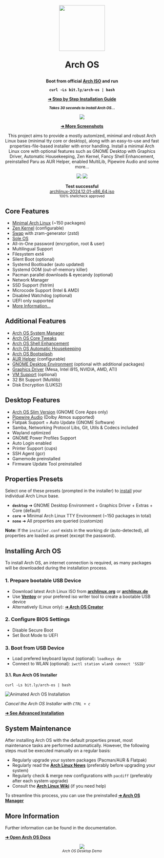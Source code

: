 <h1 align="center">
  <img src="./logo.svg" width="150" height="150">
  <p>Arch OS</p>
</h1>

<div align="center">

<p><strong>Boot from official <a target="_blank" href="https://archlinux.org/download/">Arch ISO</a> and run</strong></p>

**`curl -Ls bit.ly/arch-os | bash`**

<p><b>

[➜ Step by Step Installation Guide](#installing-arch-os)

<sub><i>Takes 30 seconds to install Arch OS...</i></sub>

</b></p>

<p><img src="./screenshots/installer_start.png"></p>

<p><b>

[➜ More Screenshots](DOCS.md#screenshots)

</b></p>

<p>
This project aims to provide a mostly automized, minimal and robust Arch Linux base (minimal tty core or desktop), along with an easy-to-use and fast properties-file-based installer with error handling. Install a minimal Arch Linux core with optional features such as GNOME Desktop with Graphics Driver, Automatic Housekeeping, Zen Kernel, Fancy Shell Enhancement, preinstalled Paru as AUR Helper, enabled MultiLib, Pipewire Audio and some more...</p>

<p>
  <img src="https://img.shields.io/badge/MAINTAINED-YES-green?style=for-the-badge">
  <img src="https://img.shields.io/badge/License-GPL_v2-blue?style=for-the-badge">
</p>
<p>
  <strong>Test successful</strong>
  <br>
  <a target="_blank" href="https://www.archlinux.de/releases/2024.12.01">archlinux-2024.12.01-x86_64.iso</a>
  <br>
  <sub>100% shellcheck approved</sub>
</p>

</div>

## Core Features

- [Minimal Arch Linux](DOCS.md#minimal-installation) (~150 packages)
- [Zen Kernel](DOCS.md#advanced-installation) (configurable)
- [Swap](DOCS.md#swap) with zram-generator (zstd)
- [Sole OS](DOCS.md#partitions-layout)
- All-in-One password (encryption, root & user)
- Multilingual Support
- Filesystem ext4
- Silent Boot (optional)
- Systemd Bootloader (auto updated)
- Systemd OOM (out-of-memory killer)
- Pacman parallel downloads & eyecandy (optional)
- Network Manager
- SSD Support (fstrim)
- Microcode Support (Intel & AMD)
- Disabled Watchdog (optional)
- UEFI only supported
- [More Information...](DOCS.md#technical-information)

## Additional Features

- [Arch OS System Manager](DOCS.md#arch-os-manager)
- [Arch OS Core Tweaks](DOCS.md#core-tweaks)
- [Arch OS Shell Enhancement](DOCS.md#shell-enhancement)
- [Arch OS Automatic Housekeeping](DOCS.md#housekeeping)
- [Arch OS Bootsplash](https://github.com/murkl/plymouth-theme-arch-os)
- [AUR Helper](DOCS.md#advanced-installation) (configurable)
- [GNOME Desktop Environment](#desktop-features) (optional with additional packages)
- [Graphics Driver](DOCS.md#install-graphics-driver-manually) (Mesa, Intel i915, NVIDIA, AMD, ATI)
- [VM Support](DOCS.md#vm-support) (optional)
- 32 Bit Support (Multilib)
- Disk Encryption (LUKS2)

## Desktop Features

- [Arch OS Slim Version](DOCS.md#example-installerconf) (GNOME Core Apps only)
- [Pipewire Audio](DOCS.md#for-audiophiles) (Dolby Atmos supported)
- Flatpak Support + Auto Update (GNOME Software)
- Samba, Networking Protocol Libs, Git, Utils & Codecs included
- Wayland optimized
- GNOME Power Profiles Support
- Auto Login enabled
- Printer Support (cups)
- SSH Agent (gcr)
- Gamemode preinstalled
- Firmware Update Tool preinstalled

## Properties Presets

Select one of these presets (prompted in the installer) to [install](#installing-arch-os) your individual Arch Linux base.

- **`desktop`** ➜ GNOME Desktop Environment + Graphics Driver + Extras + Core (default)
- **`core`** ➜ Minimal Arch Linux TTY Environment (~150 packages in total)
- **`none`** ➜ All properties are queried (customize)

**Note:** If the `installer.conf` exists in the working dir (auto-detected), all properties are loaded as preset (except the password).

## Installing Arch OS

To install Arch OS, an internet connection is required, as many packages will be downloaded during the installation process.

### 1. Prepare bootable USB Device

- Download latest Arch Linux ISO from **[archlinux.org](https://www.archlinux.org/download)** or **[archlinux.de](https://www.archlinux.de/download)**
- Use **[Ventoy](https://www.ventoy.net/en/download.html)** or your prefered iso writer tool to create a bootable USB device
- Alternatively (Linux only): **[➜ Arch OS Creator](https://github.com/murkl/arch-os-creator)**

### 2. Configure BIOS Settings

- Disable Secure Boot
- Set Boot Mode to UEFI

### 3. Boot from USB Device

- Load prefered keyboard layout (optional): `loadkeys de`
- Connect to WLAN (optional): `iwctl station wlan0 connect 'SSID'`

#### 3.1. Run Arch OS Installer

```
curl -Ls bit.ly/arch-os | bash
```

![Animated Arch OS Installation](./animation.gif)

_Cancel the Arch OS Installer with `CTRL + c`_

**[➜ See Advanced Installation](DOCS.md#advanced-installation)**

## System Maintenance

After installing Arch OS with the default properties preset, most maintenance tasks are performed automatically. However, the following steps must be executed manually on a regular basis:

- Regularly upgrade your system packages (Pacman/AUR & Flatpak)
- Regularly read the **[Arch Linux News](https://www.archlinux.org/news)** (preferably before upgrading your system)
- Regularly check & merge new configurations with `pacdiff` (preferably after each system upgrade)
- Consult the **[Arch Linux Wiki](https://wiki.archlinux.org)** (if you need help)

To streamline this process, you can use the preinstalled **[➜ Arch OS Manager](https://github.com/murkl/arch-os-manager)**

## More Information

Further information can be found in the documentation.

**[➜ Open Arch OS Docs](DOCS.md)**

<div align="center">
  <div><img src="./screenshots/desktop_demo.jpg"></div>
  <sub><i>Arch OS Desktop Demo</i></sub>
</div>
